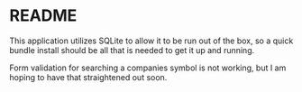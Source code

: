 # README

This application utilizes SQLite to allow it to be run out of the box, so a quick bundle install should be all that is needed to get it up and running.

Form validation for searching a companies symbol is not working, but I am hoping to have that straightened out soon.